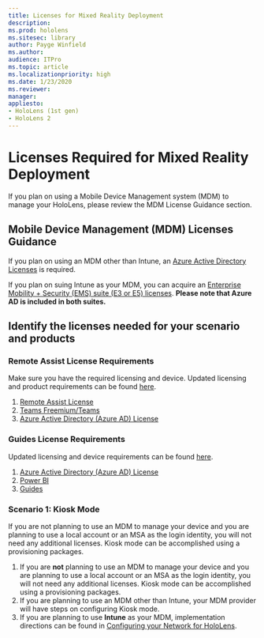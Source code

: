 ```yaml
---
title: Licenses for Mixed Reality Deployment
description: 
ms.prod: hololens
ms.sitesec: library
author: Payge Winfield
ms.author:
audience: ITPro
ms.topic: article
ms.localizationpriority: high
ms.date: 1/23/2020
ms.reviewer: 
manager: 
appliesto:
- HoloLens (1st gen)
- HoloLens 2
---
```


# Licenses Required for Mixed Reality Deployment

If you plan on using a Mobile Device Management system (MDM) to manage your HoloLens, please review the MDM License Guidance section.

## Mobile Device Management (MDM) Licenses Guidance

If you plan on using an MDM other than Intune, an [Azure Active Directory Licenses](https://docs.microsoft.com/en-us/azure/active-directory/fundamentals/active-directory-whatis) is required.

If you plan on suing Intune as your MDM, you can acquire an [Enterprise Mobility + Security (EMS) suite (E3 or E5) licenses](https://www.microsoft.com/en-us/microsoft-365/enterprise-mobility-security/compare-plans-and-pricing). **Please note that Azure AD is included in both suites.** 

## Identify the licenses needed for your scenario and products

### Remote Assist License Requirements
Make sure you have the required licensing and device. Updated licensing and product requirements can be found [here](https://docs.microsoft.com/en-us/dynamics365/mixed-reality/remote-assist/requirements).

1.	[Remote Assist License](https://docs.microsoft.com/en-us/azure/active-directory/fundamentals/active-directory-whatis)
1.	[Teams Freemium/Teams](https://products.office.com/en-us/microsoft-teams/free)
1.	[Azure Active Directory (Azure AD) License](https://docs.microsoft.com/en-us/azure/active-directory/fundamentals/active-directory-whatis)

### Guides License Requirements
Updated licensing and device requirements can be found [here](https://docs.microsoft.com/en-us/dynamics365/mixed-reality/guides/requirements).

1.	[Azure Active Directory (Azure AD) License](https://docs.microsoft.com/en-us/azure/active-directory/fundamentals/active-directory-whatis)
1.	[Power BI](https://powerbi.microsoft.com/en-us/desktop/)
1.	[Guides](https://docs.microsoft.com/en-us/dynamics365/mixed-reality/guides/setup)

### Scenario 1: Kiosk Mode
If you are not planning to use an MDM to manage your device and you are planning to use a local account or an MSA as the login identity, you will not need any additional licenses. Kiosk mode can be accomplished using a provisioning packages.

1.	If you are **not** planning to use an MDM to manage your device and you are planning to use a local account or an MSA as the login identity, you will not need any additional licenses. Kiosk mode can be accomplished using a provisioning packages.
1.	If you are planning to use an MDM other than Intune, your MDM provider will have steps on configuring Kiosk mode. 
1. If you are planning to use **Intune** as your MDM, implementation directions can be found in [Configuring your Network for HoloLens]().
